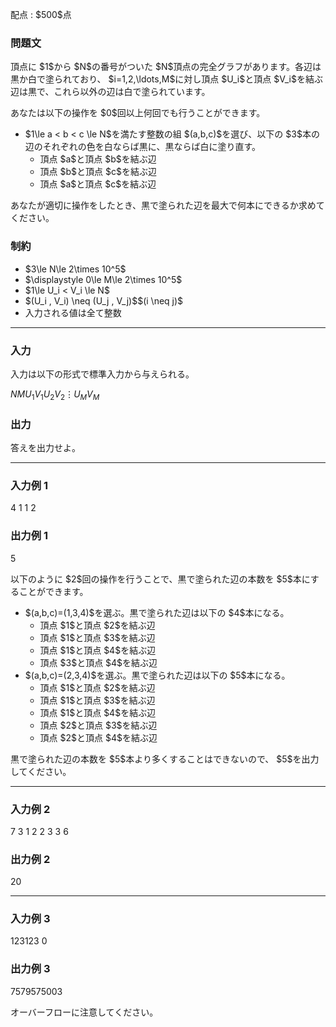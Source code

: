 
<div>

<span>

<span>

<p>
配点 : $500$点
</p>

<div>

<section>

### **問題文**

<p>
頂点に $1$から $N$の番号がついた $N$頂点の完全グラフがあります。各辺は黒か白で塗られており、 $i=1,2,\ldots,M$に対し頂点 $U_i$と頂点 $V_i$を結ぶ辺は黒で、これら以外の辺は白で塗られています。
</p>

<p>
あなたは以下の操作を $0$回以上何回でも行うことができます。
</p>

<ul>

<li>
$1\le a < b < c \le N$を満たす整数の組 $(a,b,c)$を選び、以下の $3$本の辺のそれぞれの色を白ならば黒に、黒ならば白に塗り直す。
<ul>

<li>
頂点 $a$と頂点 $b$を結ぶ辺
</li>

<li>
頂点 $b$と頂点 $c$を結ぶ辺
</li>

<li>
頂点 $a$と頂点 $c$を結ぶ辺
</li>

</ul>

</li>

</ul>

<p>
あなたが適切に操作をしたとき、黒で塗られた辺を最大で何本にできるか求めてください。
</p>

</section>

</div>

<div>

<section>

### **制約**

<ul>

<li>
$3\le N\le 2\times 10^5$
</li>

<li>
$\displaystyle 0\le M\le 2\times 10^5$
</li>

<li>
$1\le U_i < V_i \le N$
</li>

<li>
$(U_i , V_i) \neq (U_j , V_j)$$(i \neq j)$
</li>

<li>
入力される値は全て整数
</li>

</ul>

</section>

</div>

---

<div>

<div>

<section>

### **入力**

<p>
入力は以下の形式で標準入力から与えられる。
</p>

<div>

$N$$M$$U_1$$V_1$$U_2$$V_2$$\vdots$$U_M$$V_M$
</div>

</section>

</div>

<div>

<section>

### **出力**

<p>
答えを出力せよ。
</p>

</section>

</div>

</div>

---

<div>

<section>

### **入力例 1**

<div>

4 1
1 2

</div>

</section>

</div>

<div>

<section>

### **出力例 1**

<div>

5

</div>

<p>
以下のように $2$回の操作を行うことで、黒で塗られた辺の本数を $5$本にすることができます。
</p>

<ul>

<li>
$(a,b,c)=(1,3,4)$を選ぶ。黒で塗られた辺は以下の $4$本になる。
<ul>

<li>
頂点 $1$と頂点 $2$を結ぶ辺
</li>

<li>
頂点 $1$と頂点 $3$を結ぶ辺
</li>

<li>
頂点 $1$と頂点 $4$を結ぶ辺
</li>

<li>
頂点 $3$と頂点 $4$を結ぶ辺
</li>

</ul>

</li>

<li>
$(a,b,c)=(2,3,4)$を選ぶ。黒で塗られた辺は以下の $5$本になる。
<ul>

<li>
頂点 $1$と頂点 $2$を結ぶ辺
</li>

<li>
頂点 $1$と頂点 $3$を結ぶ辺
</li>

<li>
頂点 $1$と頂点 $4$を結ぶ辺
</li>

<li>
頂点 $2$と頂点 $3$を結ぶ辺
</li>

<li>
頂点 $2$と頂点 $4$を結ぶ辺
</li>

</ul>

</li>

</ul>

<p>
黒で塗られた辺の本数を $5$本より多くすることはできないので、 $5$を出力してください。
</p>

</section>

</div>

---

<div>

<section>

### **入力例 2**

<div>

7 3
1 2
2 3
3 6

</div>

</section>

</div>

<div>

<section>

### **出力例 2**

<div>

20

</div>

</section>

</div>

---

<div>

<section>

### **入力例 3**

<div>

123123 0

</div>

</section>

</div>

<div>

<section>

### **出力例 3**

<div>

7579575003

</div>

<p>
オーバーフローに注意してください。
</p>

</section>

</div>

</span>

</span>

</div>
